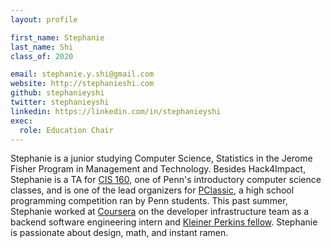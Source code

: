 ```yaml
---
layout: profile

first_name: Stephanie
last_name: Shi
class_of: 2020

email: stephanie.y.shi@gmail.com
website: http://stephanieshi.com
github: stephanieyshi
twitter: stephanieyshi
linkedin: https://linkedin.com/in/stephanieyshi
exec:
  role: Education Chair
---
```


Stephanie is a junior studying Computer Science, Statistics in the Jerome Fisher Program in Management and Technology.
Besides Hack4Impact, Stephanie is a TA for [CIS 160](http://www.cis160.com), one of Penn's introductory computer science
classes, and is one of the lead organizers for [PClassic](http://pclassic.org/), a high school programming competition ran by Penn students.
This past summer, Stephanie worked at [Coursera](https://www.coursera.org/) on the developer infrastructure team as
a backend software engineering intern and [Kleiner Perkins fellow](http://fellows.kleinerperkins.com/). Stephanie is passionate about design, math, and instant ramen.
